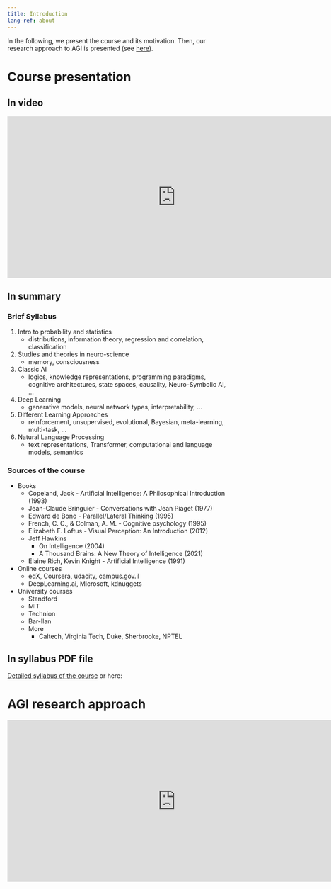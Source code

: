```yaml
---
title: Introduction
lang-ref: about
---
```


In the following, we present the course and its motivation. Then, our research approach to AGI is presented (see <a href="https://shimon-k.github.io/AGI-Course/en/about#AGI_approach">here</a>).

# Course presentation

## In video 

<iframe width="760" height="365" src="https://www.youtube.com/embed/v3FrCO43lvU" title="Introduction - Course presentation" frameborder="0" allow="accelerometer; autoplay; clipboard-write; encrypted-media; gyroscope; picture-in-picture; web-share" referrerpolicy="strict-origin-when-cross-origin" allowfullscreen></iframe>


## In summary

### Brief Syllabus

1. Intro to probability and statistics
   * distributions, information theory, regression and correlation, classification
2. Studies and theories in neuro-science
   * memory, consciousness
3. Classic AI 
   * logics, knowledge representations, programming paradigms, cognitive architectures, state spaces, causality, Neuro-Symbolic AI, …
4. Deep Learning
   * generative models, neural network types, interpretability, …
5. Different Learning Approaches
   * reinforcement, unsupervised, evolutional, Bayesian, meta-learning, multi-task, …
6. Natural Language Processing
   * text representations, Transformer, computational and language models, semantics

### Sources of the course

* Books
  * Copeland, Jack - Artificial Intelligence: A Philosophical Introduction (1993)
  * Jean-Claude Bringuier - Conversations with Jean Piaget (1977)
  * Edward de Bono - Parallel/Lateral Thinking (1995)
  * French, C. C., & Colman, A. M. - Cognitive psychology (1995)
  * Elizabeth F. Loftus - Visual Perception: An Introduction (2012)
  * Jeff Hawkins 
    * On Intelligence (2004)
    * A Thousand Brains: A New Theory of Intelligence (2021)
  * Elaine Rich, Kevin Knight - Artificial Intelligence (1991)
* Online courses 
  * edX, Coursera, udacity, campus.gov.il
  * DeepLearning.ai, Microsoft, kdnuggets
* University courses
  * Standford
  * MIT
  * Technion
  * Bar-Ilan
  * More
    * Caltech, Virginia Tech, Duke, Sherbrooke, NPTEL


## In syllabus PDF file

<a href="../Syllabus3.pdf">Detailed syllabus of the course</a>
or here:

<object data="../Syllabus3.pdf" width="760" height="1000" type='application/pdf'></object>


<a id="AGI_approach"> </a>
# AGI research approach


<iframe width="760" height="365" src="https://www.youtube.com/embed/fu6yT9wpPZc?list=PLvii8t7-YebhvKN09vGfN8-956YDqFIrV" title="Introduction to AGI" frameborder="0" allow="accelerometer; autoplay; clipboard-write; encrypted-media; gyroscope; picture-in-picture" allowfullscreen></iframe>

[comment]: <> (<iframe width="956" height="538" src="https://www.youtube.com/embed/fu6yT9wpPZc" title="Introduction to AGI" frameborder="0" allow="accelerometer; autoplay; clipboard-write; encrypted-media; gyroscope; picture-in-picture; web-share" allowfullscreen></iframe>)

[comment]: <> (<iframe width="560" height="315" src="https://www.youtube-nocookie.com/embed/videoseries?list=PLLHTzKZzVU9f3kmEta5dlkMXgtD1LxHzT" title="YouTube video player" frameborder="0" allow="accelerometer; autoplay; clipboard-write; encrypted-media; gyroscope; picture-in-picture" allowfullscreen></iframe>)
